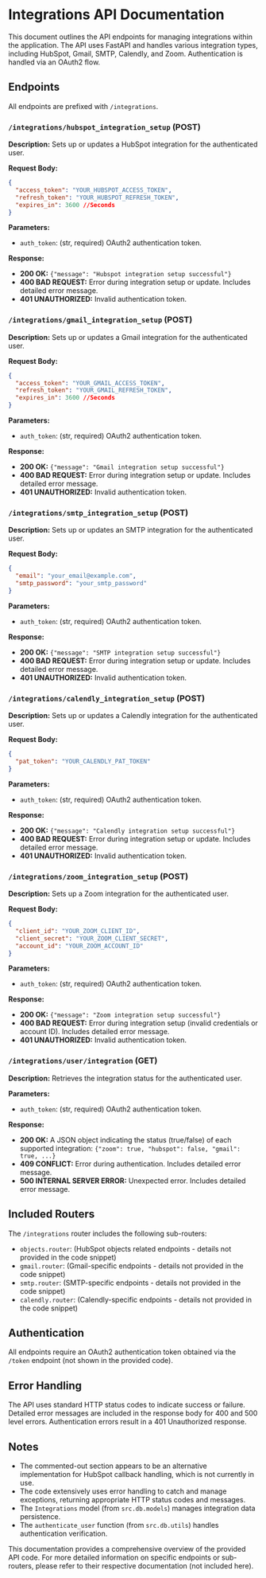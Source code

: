 # Integrations API Documentation

This document outlines the API endpoints for managing integrations within the application.  The API uses FastAPI and handles various integration types, including HubSpot, Gmail, SMTP, Calendly, and Zoom. Authentication is handled via an OAuth2 flow.

## Endpoints

All endpoints are prefixed with `/integrations`.

### `/integrations/hubspot_integration_setup` (POST)

**Description:** Sets up or updates a HubSpot integration for the authenticated user.

**Request Body:**

```json
{
  "access_token": "YOUR_HUBSPOT_ACCESS_TOKEN",
  "refresh_token": "YOUR_HUBSPOT_REFRESH_TOKEN",
  "expires_in": 3600 //Seconds
}
```

**Parameters:**

* `auth_token`: (str, required) OAuth2 authentication token.

**Response:**

* **200 OK:**  `{"message": "Hubspot integration setup successful"}`
* **400 BAD REQUEST:**  Error during integration setup or update.  Includes detailed error message.
* **401 UNAUTHORIZED:** Invalid authentication token.


### `/integrations/gmail_integration_setup` (POST)

**Description:** Sets up or updates a Gmail integration for the authenticated user.

**Request Body:**

```json
{
  "access_token": "YOUR_GMAIL_ACCESS_TOKEN",
  "refresh_token": "YOUR_GMAIL_REFRESH_TOKEN",
  "expires_in": 3600 //Seconds
}
```

**Parameters:**

* `auth_token`: (str, required) OAuth2 authentication token.

**Response:**

* **200 OK:**  `{"message": "Gmail integration setup successful"}`
* **400 BAD REQUEST:** Error during integration setup or update. Includes detailed error message.
* **401 UNAUTHORIZED:** Invalid authentication token.


### `/integrations/smtp_integration_setup` (POST)

**Description:** Sets up or updates an SMTP integration for the authenticated user.

**Request Body:**

```json
{
  "email": "your_email@example.com",
  "smtp_password": "your_smtp_password"
}
```

**Parameters:**

* `auth_token`: (str, required) OAuth2 authentication token.

**Response:**

* **200 OK:**  `{"message": "SMTP integration setup successful"}`
* **400 BAD REQUEST:** Error during integration setup or update. Includes detailed error message.
* **401 UNAUTHORIZED:** Invalid authentication token.


### `/integrations/calendly_integration_setup` (POST)

**Description:** Sets up or updates a Calendly integration for the authenticated user.

**Request Body:**

```json
{
  "pat_token": "YOUR_CALENDLY_PAT_TOKEN"
}
```

**Parameters:**

* `auth_token`: (str, required) OAuth2 authentication token.

**Response:**

* **200 OK:**  `{"message": "Calendly integration setup successful"}`
* **400 BAD REQUEST:** Error during integration setup or update. Includes detailed error message.
* **401 UNAUTHORIZED:** Invalid authentication token.


### `/integrations/zoom_integration_setup` (POST)

**Description:** Sets up a Zoom integration for the authenticated user.

**Request Body:**

```json
{
  "client_id": "YOUR_ZOOM_CLIENT_ID",
  "client_secret": "YOUR_ZOOM_CLIENT_SECRET",
  "account_id": "YOUR_ZOOM_ACCOUNT_ID"
}
```

**Parameters:**

* `auth_token`: (str, required) OAuth2 authentication token.

**Response:**

* **200 OK:**  `{"message": "Zoom integration setup successful"}`
* **400 BAD REQUEST:** Error during integration setup (invalid credentials or account ID). Includes detailed error message.
* **401 UNAUTHORIZED:** Invalid authentication token.


### `/integrations/user/integration` (GET)

**Description:** Retrieves the integration status for the authenticated user.

**Parameters:**

* `auth_token`: (str, required) OAuth2 authentication token.

**Response:**

* **200 OK:**  A JSON object indicating the status (true/false) of each supported integration:  `{"zoom": true, "hubspot": false, "gmail": true, ...}`
* **409 CONFLICT:**  Error during authentication. Includes detailed error message.
* **500 INTERNAL SERVER ERROR:**  Unexpected error. Includes detailed error message.


## Included Routers

The `/integrations` router includes the following sub-routers:

* `objects.router`: (HubSpot objects related endpoints - details not provided in the code snippet)
* `gmail.router`: (Gmail-specific endpoints - details not provided in the code snippet)
* `smtp.router`: (SMTP-specific endpoints - details not provided in the code snippet)
* `calendly.router`: (Calendly-specific endpoints - details not provided in the code snippet)


## Authentication

All endpoints require an OAuth2 authentication token obtained via the `/token` endpoint (not shown in the provided code).


## Error Handling

The API uses standard HTTP status codes to indicate success or failure.  Detailed error messages are included in the response body for 400 and 500 level errors.  Authentication errors result in a 401 Unauthorized response.


## Notes

* The commented-out section appears to be an alternative implementation for HubSpot callback handling, which is not currently in use.
* The code extensively uses error handling to catch and manage exceptions, returning appropriate HTTP status codes and messages.
* The `Integrations` model (from `src.db.models`) manages integration data persistence.
* The `authenticate_user` function (from `src.db.utils`) handles authentication verification.


This documentation provides a comprehensive overview of the provided API code.  For more detailed information on specific endpoints or sub-routers, please refer to their respective documentation (not included here).
